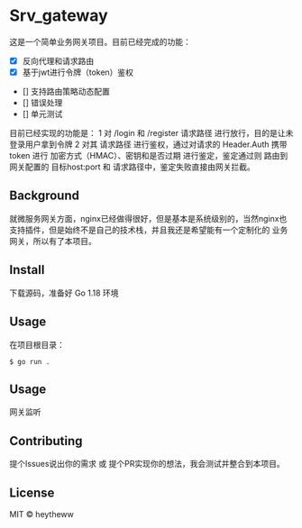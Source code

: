 # Srv_gateway
这是一个简单业务网关项目。目前已经完成的功能：
- [x] 反向代理和请求路由
- [x] 基于jwt进行令牌（token）鉴权
- [] 支持路由策略动态配置
- [] 错误处理
- [] 单元测试

目前已经实现的功能是：
1 对 /login 和 /register 请求路径 进行放行，目的是让未登录用户拿到令牌
2 对其 请求路径 进行鉴权，通过对请求的 Header.Auth 携带 token 进行 加密方式（HMAC）、密钥和是否过期 进行鉴定，鉴定通过则 路由到网关配置的 目标host:port 和 请求路径中，鉴定失败直接由网关拦截。

## Background
就微服务网关方面，nginx已经做得很好，但是基本是系统级别的，当然nginx也支持插件，但是始终不是自己的技术栈，并且我还是希望能有一个定制化的 业务网关，所以有了本项目。

## Install
下载源码，准备好 Go 1.18 环境

## Usage
在项目根目录：
```
$ go run .
```

## Usage
网关监听

## Contributing
提个Issues说出你的需求 或 提个PR实现你的想法，我会测试并整合到本项目。

## License
MIT © heytheww
